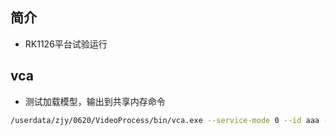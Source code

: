 ## 简介

+ RK1126平台试验运行

## vca 

+ 测试加载模型，输出到共享内存命令
```bash
/userdata/zjy/0620/VideoProcess/bin/vca.exe --service-mode 0 --id aaa --detector-conf-inline --detector-conf @--detector-models@/userdata/static/models/COCO/DETECT.conf@xxx@yyy@ --input-video-name rtsp://admin:a1234567@192.169.7.123:554 --output-type 5
```